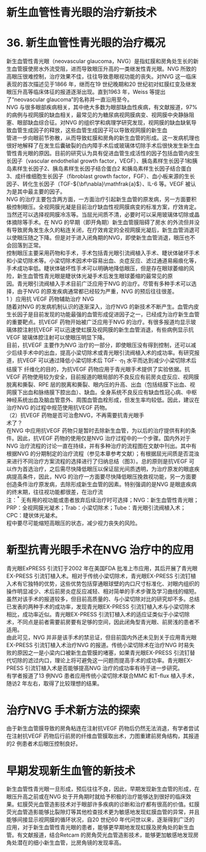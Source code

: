 # 新生血管性青光眼的治疗新技术  
# 36.  新生血管性青光眼的治疗概况  
新生血管性青光眼（neovascular glaucoma，NVG）是指虹膜和房角处生长的新生血管膜使房水外流受阻，进而导致眼压升高的一类继发性青光眼。NVG 所致的高眼压很难控制，治疗效果不佳，往往导致患眼视功能的丧失。对NVG 这一临床表现的首次描述见于1866 年，继而在19 世纪晚期和20 世纪初对虹膜红变及继发眼压升高等临床体征的报道逐渐出现。直到1963 年，Weiss 等提出了“neovascular glaucoma”的名称并一直沿用至今。  
NVG 与很多眼部疾病相关，其中绝大多数为眼部缺血性疾病，有文献报道，$97\%$ 的病例与视网膜的缺血相关，最常见的为糖尿病视网膜病变、视网膜中央静脉阻塞、眼部缺血综合征。对NVG 的组织学和病理学研究发现，视网膜的缺血缺氧导致血管生成因子的释放，这些血管生成因子可以导致视网膜的新生血  
管进一步向眼前节弥散，从而导致虹膜和房角的新生血管的形成。这一发病机理也很好地解释了在发生后囊破裂的白内障手术后或玻璃体切除手术后很快发生新生血管性青光眼的原因。目前的研究认为具有促进血管生成活性的因子包括血管内皮生长因子（vascular endothelial growth factor，VEGF）、胰岛素样生长因子1和胰岛素样生长因子2、胰岛素样生长因子结合蛋白2 和胰岛素样生长因子结合蛋白3、成纤维细胞生长因子（ﬁbroblast growth factor，FGF）、血小板来源的生长因子、转化生长因子（TGF-${\bf\nabla}\mathfrak{a}$）、IL-6 等。VEGF 被认为是其中最主要的因子。  
NVG 的治疗主要包含两方面，一方面治疗引起新生血管的原发病，另一方面要积极控制眼压。全视网膜光凝是目前治疗缺血性视网膜病变的标准方案，疗效肯定。当然还可以选择视网膜冷冻等。当屈光间质不清，必要时可以采用玻璃体切除或晶体摘除等手术。在 NVG  的早期（即开角期）新生血管膜阻碍了房水 的外流但并没有导致房角发生永久的粘连关闭，在疗效肯定的全视网膜光凝后，新生血管消退可以使眼压随之下降。但是对于进入闭角期的NVG，即使新生血管消退，眼压也不会回落到正常。  
控制眼压主要采用药物和手术，手术包括青光眼引流阀植入手术、睫状体破坏手术和小梁切除术等。小梁切除术因术中容易出血、炎症反应、滤过通道易瘢痕化等，手术成功率低。睫状体破坏性手术可以明确地降低眼压，但是存在眼球萎缩的风险，新生血管性青光眼是睫状体光凝手术后发生眼球萎缩的最常见的原  
因。青光眼引流阀植入手术目前广泛应用于NVG 的治疗。尽管有多种手术可以选择，由于NVG 的原发疾病通常都已经较为严重，NVG 的预后往往很差。  
1 ）应用抗 VEGF  药物辅助治疗 NVG  
随着对NVG 的发病机制认识的逐渐深入，治疗NVG 的新技术不断产生。血管内皮生长因子是目前发现的功能最强的血管形成促进因子之一，已经成为治疗新生血管的重要靶点。抗VEGF 药物开始被广泛应用于NVG 的治疗。有很多报道均显示玻璃体腔注射抗VEGF 可以迅速使虹膜及视网膜的新生血管消退，有些病例显示抗VEGF 玻璃体腔注射可以使眼压明显下降。  
目前，抗VEGF 主要作为NVG 治疗的一部分，即使眼压没有得到控制，还可以减少后续手术中的出血，提高小梁切除术或青光眼引流阀植入术的成功率。有研究报道，抗VEGF 可以通过降低小梁切除术后 TGF- $\cdot\eta_{1}$  水平而达到减少小梁切除术后结膜下 纤维化的目的，为抗VEGF 药物应用于青光眼手术提供了实验依据。抗VEGF 药物使用较为安全，目前报道的眼局部的不良反应有前房炎症反应、视网膜脱离和撕裂、RPE 层的脱离和撕裂、眼内压的升高、出血（包括结膜下出血、视网膜下出血和脉络膜下腔出血）、缺血。全身系统不良反应有缺血性冠心病、中枢神经系统出血及脑血管意外、周围血管血栓形成，但发生率均较低。因此，建议在治疗NVG 的过程中规范使用抗VEGF 药物。  
（2）抗VEGF 药物是否可治愈NVG，不再需要抗青光眼手  
术了？  
在NVG 中应用抗VEGF 药物只是暂时去除新生血管，为以后的治疗提供有利的条件。因此，抗VEGF 药物的使用仅是NVG 治疗过程中的一个步骤。国内外对于NVG 治疗流程的讨论一直在持续，并有多种治疗的流程图在文献中刊出。其中有根据NVG 的分期制定的治疗流程（参见本章参考文献）；有根据屈光间质是否混浊来进行不同治疗方案流程的选择进行了归纳总结（图3）。总的原则是抗VEGF 可以作为首选治疗，之后需尽快降低眼压以保证屈光间质透明，为治疗原发的眼底疾病提高条件，因此，NVG 的治疗一方面要尽快降低眼压挽救视功能，另一方面要创造条件治疗原发病，去除形成新生血管的因素。特别强调的是NVG 是眼底疾病的终末期，往往视功能都很差，在治疗流  
注：$^*$ 无有用的视功能或患者放弃后续治疗时可选择；NVG：新生血管性青光眼；PRP：全视网膜光凝术；Trab：小梁切除术；Tube：青光眼引流阀植入术；CPC：睫状体光凝术。  
程中要尽可能缩短高眼压的状态，减少视力丧失的风险。  
#  新型抗青光眼手术在NVG 治疗中的应用  
青光眼ExPRESS 引流钉于2002 年在美国FDA 批准上市应用，其后开展了青光眼EX-PRESS 引流钉植入术。相对于传统小梁切除术，青光眼EX-PRESS 引流钉植入术有它独特的优势，这些优势包括穿通眼球壁的内口尺寸标准化、对眼内组织的操作明显减少、术后前房炎症反应减轻、相对简单的手术步骤及学习曲线的缩短。  
虽然对该手术的报道较多，但目前高质量的、与小梁切除对比的研究却不多。总结已发表的两种手术的成功率，发现青光眼EX-PRESS 引流钉植入术与小梁切除术相比，成功率近似。青光眼EX-PRESS 引流钉植入术的适应证类似于小梁切除术，不同点是前者需要前房要有足够的空间，因此闭角型青光眼、前房浅的患者不适用。  
由此可见，NVG 并非是该手术的禁忌证，但目前国内外还未见到关于应用青光眼EX-PRESS 引流钉植入术治疗NVG 的报道。传统小梁切除术在治疗NVG 时易失败的原因之一是小梁内口被新生血管膜的堵塞，如果青光眼EX-PRESS 引流钉替代切除的滤过内口，理论上将可避免这一问题而提高手术的成功率。青光眼EX-PRESS 引流钉植入术是否能够提高NVG 治疗的成功率有待于进一步研究。  
有学者报道了13 例NVG 患者应用传统小梁切除术联合MMC 和T-ﬂux 植入手术，随访2 年左右，取得了比较理想的结果。  
#  治疗NVG 手术新方法的探索  
由于新生血管膜导致的房角粘连在注射抗VEGF 药物后仍然无法消退，有学者尝试在注射抗VEGF 药物后行前房的纤维血管膜取出术，力图重建前房角结构，其报道的2 例患者术后眼压控制良好。  
#  早期发现新生血管的新技术  
新生血管性青光眼一旦形成，预后往往不良，因此，早期发现新生血管的形成，在眼压升高之前或在NVG 处于开角期时就给予积极的治疗能够达到很好的临床效果。虹膜荧光血管造影技术对于眼部许多疾病的诊断和治疗都有很高的价值。虹膜荧光血管造影能够比裂隙灯等其他检查技术更为敏感地发现虹膜血管的异常，并且能够间接显示视网膜的循环状况，自20 世纪60 年代问世以来，逐渐得到广泛的应用，对于新生血管性青光眼的患者，能够更早期地发现虹膜及房角处的新生血管。有文献报道，结合Retcam 的房角荧光血管造影技术，能够更加敏感地发现房角处潜在的细小新生血管，比房角镜的发现率高。  
